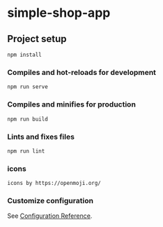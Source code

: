 # simple-shop-app

## Project setup
```
npm install
```

### Compiles and hot-reloads for development
```
npm run serve
```

### Compiles and minifies for production
```
npm run build
```

### Lints and fixes files
```
npm run lint
```

### icons
```
icons by https://openmoji.org/
```
### Customize configuration
See [Configuration Reference](https://cli.vuejs.org/config/).
